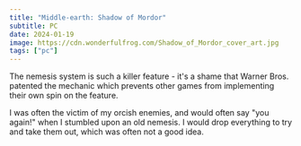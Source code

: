 ```yaml
---
title: "Middle-earth: Shadow of Mordor"
subtitle: PC
date: 2024-01-19
image: https://cdn.wonderfulfrog.com/Shadow_of_Mordor_cover_art.jpg
tags: ["pc"]
---
```


The nemesis system is such a killer feature - it's a shame that Warner Bros. patented the mechanic which prevents other games from implementing their own spin on the feature.

I was often the victim of my orcish enemies, and would often say "you again!" when I stumbled upon an old nemesis. I would drop everything to try and take them out, which was often not a good idea.
